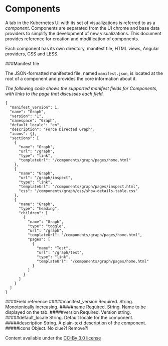 Components
==========

A tab in the Kubernetes UI with its set of visualizations is referred to as a *component*. Components are separated from the UI chrome and base data providers to simplify the development of new visualizations. This document provides reference for creation and modification of components.

Each component has its own directory, manifest file, HTML views, Angular providers, CSS and LESS.

###Manifest file

The JSON-formatted manifested file, named ```manifest.json```, is located at the root of a component and provides the core information about it.

*The following code shows the supported manifest fields for Components, with
links to the page that discusses each field.*

```
{
  "manifest_version": 1,
  "name": "Graph",
  "version": "1",
  "namespace": "Graph",
  "default_locale": "en",
  "description": "Force Directed Graph",
  "icons": {},
  "sections": [
    {
      "name": "Graph",
      "url": "/graph",
      "type": "link",
      "templateUrl": "/components/graph/pages/home.html"
    },
    {
      "name": "Graph",
      "url": "/graph/inspect",
      "type": "link",
      "templateUrl": "/components/graph/pages/inspect.html",
      "css": "/components/graph/css/show-details-table.css"
    },
    {
      "name": "Graph",
      "type": "heading",
      "children": [
        {
          "name": "Graph",
          "type": "toggle",
          "url": "/graph",
          "templateUrl": "/components/graph/pages/home.html",
          "pages": [
            {
              "name": "Test",
              "url": "/graph/test",
              "type": "link",
              "templateUrl": "/components/graph/pages/home.html"
            }
          ]
        }
      ]
    }
  ]
}
```

####Field reference
#####manifest_version
Required. String. Monotonically increasing.
#####name
Required. String. Name to be displayed on the tab.
#####version
Required. Version string.
#####default_locale
String. Default locale for the component.
#####description
String. A plain-text description of the component.
#####icons
Object. No clue?! Remove?!

Content available under the [CC-By 3.0
license](http://creativecommons.org/licenses/by/3.0/)
